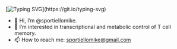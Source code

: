  [![Typing SVG](https://readme-typing-svg.herokuapp.com?duration=4000&center=true&vCenter=true&multiline=true&width=650&height=90&lines=What%E2%80%99s+in+a+name%3F;That+which+we+call+a+T+cell+;By+any+other+name+would+be+that+cool.)](https://git.io/typing-svg)


- 👋 Hi, I’m @sportiellomike.
- 👀 I’m interested in transcriptional and metabolic control of T cell memory.
- 📫 How to reach me: sportiellomike@gmail.com

<!---
sportiellomike/sportiellomike is a ✨ special ✨ repository because its `README.md` (this file) appears on your GitHub profile.
You can click the Preview link to take a look at your changes.
--->
